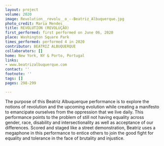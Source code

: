 ```yaml
---
layout: project
volume: 2020
image: Revolution__revolu__o_--Beatriz_Albuquerque.jpg
photo_credit: Maria Mendes
title: REVOLUTION (REVOLUÇÃO)
first_performed: first performed on June 06, 2020
place: Washington Square Park
times_performed: performed 4 in 2020
contributor: BEATRIZ ALBUQUERQUE
collaborators: []
home: New York, NY & Porto, Portugal
links:
- www.beatrizalbuquerque.com
contact: ''
footnote: ''
tags: []
pages: 298-299

---
```


The purpose of this Beatriz Albuquerque performance is to explore the notions of revolution and the upcoming evolution while creating a manifesto to emancipate ourselves from the oppression that we live daily. This performance points to the problem of still not having equality across gender, race, disability and intersectionality as well as acceptance of our differences. Scored and staged like a street demonstration, Beatriz uses a megaphone in this performance to entice others to join the good fight for equality and tolerance in the face of brutality and injustice. 

